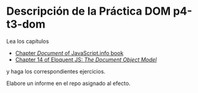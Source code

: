 # Descripción de la Práctica DOM p4-t3-dom

Lea los capítulos 

* [Chapter *Document* of JavaScript.info book](https://javascript.info/document)
* [Chapter 14 of Eloquent JS: *The Document Object Model*](https://eloquentjavascript.net/14_dom.html)

y haga los correspondientes ejercicios.

Elabore un informe en el repo asignado al efecto.
